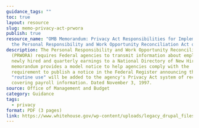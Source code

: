 ```yaml
---
guidance_tags: ""
toc: true
layout: resource
slug: memo-privacy-act-prwora
publish: true
resource_name: "OMB Memorandum: Privacy Act Responsibilities for Implementing
  the Personal Responsibility and Work Opportunity Reconciliation Act of 1996"
description: The Personal Responsibility and Work Opportunity Reconciliation Act
  (PRWORA) requires Federal agencies to transmit information about employees
  newly hired and quarterly earnings to a National Directory of New Hires. This
  memorandum provides a model notice to help agencies comply with the
  requirement to publish a notice in the Federal Register announcing that a new
  "routine use" will be added to the agency's Privacy Act system of records
  covering payroll information. Dated November 3, 1997.
source: Office of Management and Budget
category: Guidance
tags:
  - privacy
format: PDF (3 pages)
link: https://www.whitehouse.gov/wp-content/uploads/legacy_drupal_files/omb/assets/OMB/inforeg/katzen_prwora.pdf
---
```

